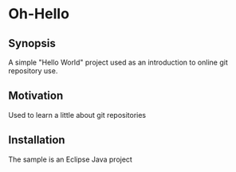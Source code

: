 # Oh-Hello

## Synopsis
A simple "Hello World" project used as an introduction to online git repository use.

## Motivation
Used to learn a little about git repositories

## Installation
The sample is an Eclipse Java project

